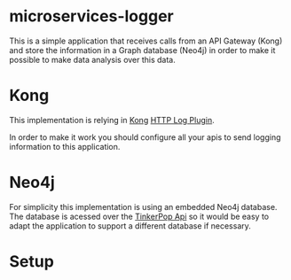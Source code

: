 # microservices-logger

This is a simple application that receives calls from an API Gateway (Kong) and store
the information in a Graph database (Neo4j) in order to make it possible to make data analysis
over this data.

# Kong

This implementation is relying in [Kong](https://getkong.org/) [HTTP Log Plugin](https://getkong.org/plugins/http-log/).

In order to make it work you should configure all your apis to send logging information to this application.

# Neo4j

For simplicity this implementation is using an embedded Neo4j database. The database is acessed
over the [TinkerPop Api](http://tinkerpop.apache.org/) so it would be easy to adapt the application
to support a different database if necessary.

# Setup

